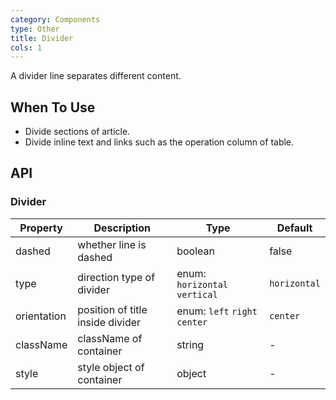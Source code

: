 ```yaml
---
category: Components
type: Other
title: Divider
cols: 1
---
```


A divider line separates different content.

## When To Use

- Divide sections of article.
- Divide inline text and links such as the operation column of table.

## API

### Divider

| Property | Description | Type | Default |
| -------- | ----------- | ---- | ------- |
| dashed | whether line is dashed | boolean | false |
| type | direction type of divider | enum: `horizontal` `vertical` | `horizontal` |
| orientation | position of title inside divider | enum: `left` `right` `center` | `center` |
| className | className of container | string | - |
| style | style object of container | object | - |
